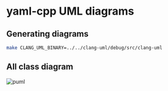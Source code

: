 # yaml-cpp UML diagrams

## Generating diagrams

```bash
make CLANG_UML_BINARY=../../clang-uml/debug/src/clang-uml
```

## All class diagram

![puml](puml/all_class.svg)
